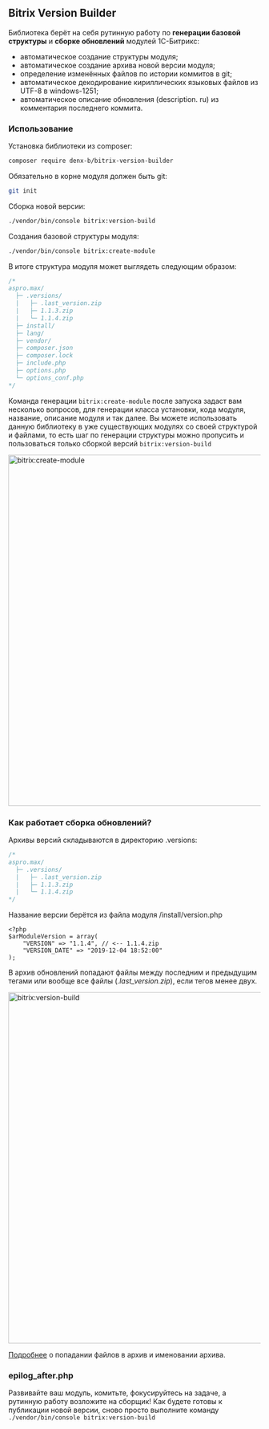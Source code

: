 ## Bitrix Version Builder

Библиотека берёт на себя рутинную работу по **генерации базовой структуры** и **сборке обновлений** модулей 1С-Битрикс:
- автоматическое создание структуры модуля;
- автоматическое создание архива новой версии модуля;
- определение изменённых файлов по истории коммитов в git;
- автоматическое декодирование кириллических языковых файлов из UTF-8 в windows-1251;
- автоматическое описание обновления (description. ru) из комментария последнего коммита.

### Использование
Установка библиотеки из composer:
```sh
composer require denx-b/bitrix-version-builder
```

Обязательно в корне модуля должен быть git:
```sh
git init
```

Сборка новой версии:
```sh
./vendor/bin/console bitrix:version-build
```

Создания базовой структуры модуля:
```sh
./vendor/bin/console bitrix:create-module
```

В итоге структура модуля может выглядеть следующим образом:
```php
/*
aspro.max/
  ├─ .versions/
  |   ├─ .last_version.zip
  |   ├─ 1.1.3.zip
  |   └─ 1.1.4.zip
  ├─ install/
  ├─ lang/
  ├─ vendor/
  ├─ composer.json
  ├─ composer.lock
  ├─ include.php
  ├─ options.php
  └─ options_conf.php
*/
```

Команда генерации `bitrix:create-module` после запуска задаст вам несколько вопросов, для генерации класса установки, кода модуля, название, описание модуля и так далее.
Вы можете использовать данную библиотеку в уже существующих модулях со своей структурой и файлами, то есть шаг по генерации структуры можно пропусить и пользоваться только сборкой версий `bitrix:version-build`

<img src="https://dbogdanoff.ru/upload/bitrix-version-builder-1011.jpeg" alt="bitrix:create-module" width="700"/>

### Как работает сборка обновлений?
Архивы версий складываются в директорию .versions:
```php
/*
aspro.max/
  ├─ .versions/
  |   ├─ .last_version.zip
  |   ├─ 1.1.3.zip
  |   └─ 1.1.4.zip
*/
```

Название версии берётся из файла модуля /install/version.php

    <?php
    $arModuleVersion = array(  
        "VERSION" => "1.1.4", // <-- 1.1.4.zip
        "VERSION_DATE" => "2019-12-04 18:52:00"  
    );
В архив обновлений попадают файлы между последним и предыдущим тегами или вообще все файлы (_.last_version.zip_), если тегов менее двух.

<img src="https://dbogdanoff.ru/upload/bitrix-version-builder-1010.jpeg" alt="bitrix:version-build" width="700"/>

[Подробнее](https://github.com/denx-b/bitrix-version-builder/issues/4) о попадании файлов в архив и именовании архива.

### epilog_after.php
Развивайте ваш модуль, комитьте, фокусируйтесь на задаче, а рутинную работу возложите на сборщик! Как будете готовы к публикации новой версии, сново просто выполните команду `./vendor/bin/console bitrix:version-build`
